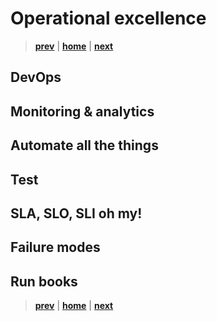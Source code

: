 # Operational excellence

> **[prev]** | **[home]**  | **[next]**

## DevOps

## Monitoring & analytics

## Automate all the things

## Test

## SLA, SLO, SLI oh my!

## Failure modes

## Run books


> **[prev]** | **[home]**  | **[next]**

[prev]:./performance.md
[home]:/README.md
[next]:/README.md